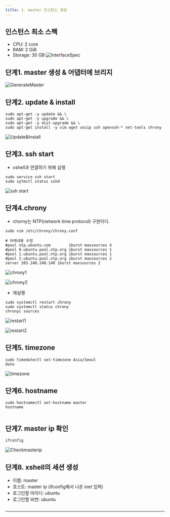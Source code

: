 ```yaml
---
title: 1. master 인스턴스 생성
---
```

## 인스턴스 최소 스펙
* CPU: 2 core
* RAM: 2 GiB
* Storage: 30 GB
![InterfaceSpec](https://github.com/yyeongha/yyeongha.github.io/blob/main/assets/img/favicons/2024-4-19-kubernetes/InterfaceSpec.png?raw=true)


## 단계1. master 생성 & 어댑터에 브리지
![GenerateMaster](https://github.com/yyeongha/yyeongha.github.io/blob/main/assets/img/favicons/2024-4-19-kubernetes/GenerateMaster.png?raw=true)

## 단계2. update & install
```
sudo apt-get -y update && \
sudo apt-get -y upgrade && \
sudo apt-get -y dist-upgrade && \
sudo apt-get install -y vim wget unzip ssh openssh-* net-tools chrony
```

![Update&Install](https://github.com/yyeongha/yyeongha.github.io/blob/main/assets/img/favicons/2024-4-19-kubernetes/Update&Install.png?raw=true)


## 단계3. ssh start
* xshell과 연결하기 위해 실행
```
sudo service ssh start
sudo sytmctl status sshd
```
![ssh start](https://github.com/yyeongha/yyeongha.github.io/blob/main/assets/img/favicons/2024-4-19-kubernetes/ssgstart.png?raw=true)


## 단계4.chrony
* chorny는 NTP(network time protocol) 구현이다.

```
sudo vim /etc/chrony/chrony.conf

# 아래내용 수정 
#pool ntp.ubuntu.com        iburst maxsources 4
#pool 0.ubuntu.pool.ntp.org iburst maxsources 1
#pool 1.ubuntu.pool.ntp.org iburst maxsources 1
#pool 2.ubuntu.pool.ntp.org iburst maxsources 2
server 203.248.240.140 iburst maxsources 2
```

![chrony1](https://github.com/yyeongha/yyeongha.github.io/blob/main/assets/img/favicons/2024-4-19-kubernetes/chrony1.png?raw=true)

![chrony2](https://github.com/yyeongha/yyeongha.github.io/blob/main/assets/img/favicons/2024-4-19-kubernetes/chrony2.png?raw=true)


* 재실행
```
sudo systemctl restart chrony
sudo systemctl status chrony
chronyc sources
```

![restart1](https://github.com/yyeongha/yyeongha.github.io/blob/main/assets/img/favicons/2024-4-19-kubernetes/restart1.png?raw=true)

![restart2](https://github.com/yyeongha/yyeongha.github.io/blob/main/assets/img/favicons/2024-4-19-kubernetes/restart2.png?raw=true)


## 단계5. timezone
```
sudo timedatectl set-timezone Asia/Seoul
date
```

![timezone](https://github.com/yyeongha/yyeongha.github.io/blob/main/assets/img/favicons/2024-4-19-kubernetes/timezone.png?raw=true)


## 단계6. hostname
```
sudo hostnamectl set-hostname master
hostname
```
![]()


## 단계7. master ip 확인
```
ifconfig
```

![Checkmasterip](https://github.com/yyeongha/yyeongha.github.io/blob/main/assets/img/favicons/2024-4-19-kubernetes/Checkmasterip.png?raw=true)


## 단계8. xshell의 세션 생성
* 이름: master
* 호스트: master ip (ifconfig해서 나온 inet 입력)
* 로그인할 아이디: ubuntu
* 로그인할 비번: ubuntu

![]()

---